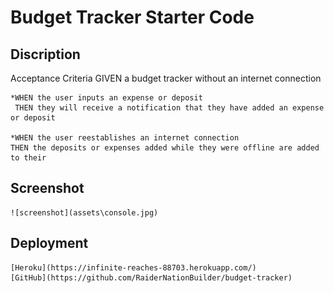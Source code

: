 # Budget Tracker Starter Code

## Discription

  Acceptance Criteria
    GIVEN a budget tracker without an internet connection
    
    *WHEN the user inputs an expense or deposit
     THEN they will receive a notification that they have added an expense or deposit

    *WHEN the user reestablishes an internet connection
    THEN the deposits or expenses added while they were offline are added to their

## Screenshot
    ![screenshot](assets\console.jpg)

## Deployment
    [Heroku](https://infinite-reaches-88703.herokuapp.com/)
    [GitHub](https://github.com/RaiderNationBuilder/budget-tracker)